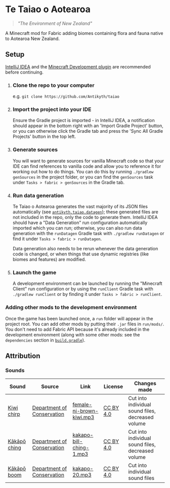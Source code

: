 # Te Taiao o Aotearoa

> _"The Environment of New Zealand"_

A Minecraft mod for Fabric adding biomes containing flora and fauna native to Aotearoa New Zealand.

## Setup

[IntelliJ IDEA](https://www.jetbrains.com/idea/download#community-edition) and the
[Minecraft Development plugin](https://plugins.jetbrains.com/plugin/8327-minecraft-development) are recommended before
continuing.

1. ### Clone the repo to your computer
   e.g. `git clone https://github.com/Antikyth/taiao`
2. ### Import the project into your IDE
   Ensure the Gradle project is imported - in IntelliJ IDEA, a notification should appear in the bottom right with an
   'Import Gradle Project' button, or you can otherwise click the Gradle tab and press the 'Sync All Gradle Projects'
   button in the top left.
3. ### Generate sources
   You will want to generate sources for vanilla Minecraft code so that your IDE can find references to vanilla code and
   allow you to reference it for working out how to do things. You can do this by running `./gradlew genSources` in the
   project folder, or you can find the `genSources` task under `Tasks > fabric > genSources` in the Gradle tab.
4. ### Run data generation
   Te Taiao o Aotearoa generates the vast majority of its JSON files automatically (see
   [`antikyth.taiao.datagen`](src/client/java/antikyth/taiao/datagen)); these generated files are not included in the
   repo, only the code to generate them. IntelliJ IDEA should have a "Data Generation" run configuration automatically
   imported which you can run; otherwise, you can also run data generation with the `runDatagen` Gradle task with
   `./gradlew runDatagen` or find it under `Tasks > fabric > runDatagen`.

   Data generation also needs to be rerun whenever the data generation code is changed, or when things that use dynamic
   registries (like biomes and features) are modified.
5. ### Launch the game
   A development environment can be launched by running the "Minecraft Client" run configuration or by using the
   `runClient` Gradle task with `./gradlew runClient` or by finding it under `Tasks > fabric > runClient`.

### Adding other mods to the development environment

Once the game has been launched once, a `run` folder will appear in the project root. You can add other mods by putting
their `.jar` files in `run/mods/`. You don't need to add Fabric API because it's already included in the development
environment (along with some other mods: see the `dependencies` section in [`build.gradle`](build.gradle)).

## Attribution

### Sounds

| Sound                                                                | Source                                                                                                  | Link                                                                                                                                          | License                                                   | Changes made                                      |
|----------------------------------------------------------------------|---------------------------------------------------------------------------------------------------------|-----------------------------------------------------------------------------------------------------------------------------------------------|-----------------------------------------------------------|---------------------------------------------------|
| [Kiwi chirp](src/main/resources/assets/taiao/sounds/mob/kiwi)        | [Department of Conservation](https://www.doc.govt.nz/nature/native-animals/birds/bird-songs-and-calls/) | [female-ni-brown-kiwi.mp3](https://www.doc.govt.nz/globalassets/documents/conservation/native-animals/birds/kiwi-cd/female-ni-brown-kiwi.mp3) | [CC BY 4.0](https://creativecommons.org/licenses/by/4.0/) | Cut into individual sound files, decreased volume |
| [Kākāpō ching](src/main/resources/assets/taiao/sounds/mob/kaakaapoo) | [Department of Conservation](https://www.doc.govt.nz/nature/native-animals/birds/bird-songs-and-calls/) | [kakapo-bill-ching-1.mp3](https://www.doc.govt.nz/globalassets/documents/conservation/native-animals/birds/bird-song/kakapo-bill-ching-1.mp3) | [CC BY 4.0](https://creativecommons.org/licenses/by/4.0/) | Cut into individual sound files, decreased volume |
| [Kākāpō boom](src/main/resources/assets/taiao/sounds/mob/kaakaapoo)  | [Department of Conservation](https://www.doc.govt.nz/nature/native-animals/birds/bird-songs-and-calls/) | [kakapo-20.mp3](https://www.doc.govt.nz/globalassets/documents/conservation/native-animals/birds/bird-song/kakapo-20.mp3)                     | [CC BY 4.0](https://creativecommons.org/licenses/by/4.0/) | Cut into individual sound files                   |

